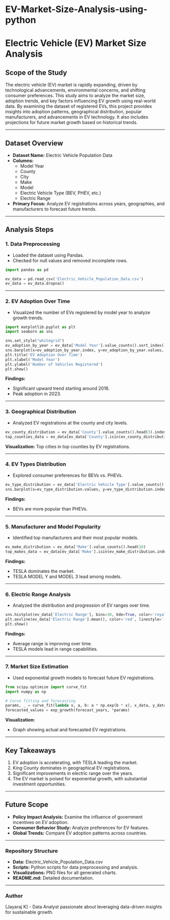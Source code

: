 # EV-Market-Size-Analysis-using-python
# Electric Vehicle (EV) Market Size Analysis

## Scope of the Study
The electric vehicle (EV) market is rapidly expanding, driven by technological advancements, environmental concerns, and shifting consumer preferences. This study aims to analyze the market size, adoption trends, and key factors influencing EV growth using real-world data. By examining the dataset of registered EVs, this project provides insights into adoption patterns, geographical distribution, popular manufacturers, and advancements in EV technology. It also includes projections for future market growth based on historical trends.

---

## Dataset Overview
- **Dataset Name:** Electric Vehicle Population Data
- **Columns:**
  - Model Year
  - County
  - City
  - Make
  - Model
  - Electric Vehicle Type (BEV, PHEV, etc.)
  - Electric Range
- **Primary Focus:** Analyze EV registrations across years, geographies, and manufacturers to forecast future trends.

---

## Analysis Steps

### 1. Data Preprocessing
- Loaded the dataset using Pandas.
- Checked for null values and removed incomplete rows.

```python
import pandas as pd

ev_data = pd.read_csv('Electric_Vehicle_Population_Data.csv')
ev_data = ev_data.dropna()
```

---

### 2. EV Adoption Over Time
- Visualized the number of EVs registered by model year to analyze growth trends.

```python
import matplotlib.pyplot as plt
import seaborn as sns

sns.set_style("whitegrid")
ev_adoption_by_year = ev_data['Model Year'].value_counts().sort_index()
sns.barplot(x=ev_adoption_by_year.index, y=ev_adoption_by_year.values, palette="viridis")
plt.title('EV Adoption Over Time')
plt.xlabel('Model Year')
plt.ylabel('Number of Vehicles Registered')
plt.show()
```

**Findings:**
- Significant upward trend starting around 2016.
- Peak adoption in 2023.

---

### 3. Geographical Distribution
- Analyzed EV registrations at the county and city levels.

```python
ev_county_distribution = ev_data['County'].value_counts().head(3).index
top_counties_data = ev_data[ev_data['County'].isin(ev_county_distribution)]
```

**Visualization:** Top cities in top counties by EV registrations.

---

### 4. EV Types Distribution
- Explored consumer preferences for BEVs vs. PHEVs.

```python
ev_type_distribution = ev_data['Electric Vehicle Type'].value_counts()
sns.barplot(x=ev_type_distribution.values, y=ev_type_distribution.index, palette="rocket")
```

**Findings:**
- BEVs are more popular than PHEVs.

---

### 5. Manufacturer and Model Popularity
- Identified top manufacturers and their most popular models.

```python
ev_make_distribution = ev_data['Make'].value_counts().head(10)
top_makes_data = ev_data[ev_data['Make'].isin(ev_make_distribution.index)]
```

**Findings:**
- TESLA dominates the market.
- TESLA MODEL Y and MODEL 3 lead among models.

---

### 6. Electric Range Analysis
- Analyzed the distribution and progression of EV ranges over time.

```python
sns.histplot(ev_data['Electric Range'], bins=30, kde=True, color='royalblue')
plt.axvline(ev_data['Electric Range'].mean(), color='red', linestyle='--')
plt.show()
```

**Findings:**
- Average range is improving over time.
- TESLA models lead in range capabilities.

---

### 7. Market Size Estimation
- Used exponential growth models to forecast future EV registrations.

```python
from scipy.optimize import curve_fit
import numpy as np

# Curve fitting and forecasting
params, _ = curve_fit(lambda x, a, b: a * np.exp(b * x), x_data, y_data)
forecasted_values = exp_growth(forecast_years, *params)
```

**Visualization:**
- Graph showing actual and forecasted EV registrations.

---

## Key Takeaways
1. EV adoption is accelerating, with TESLA leading the market.
2. King County dominates in geographical EV registrations.
3. Significant improvements in electric range over the years.
4. The EV market is poised for exponential growth, with substantial investment opportunities.

---

## Future Scope
- **Policy Impact Analysis:** Examine the influence of government incentives on EV adoption.
- **Consumer Behavior Study:** Analyze preferences for EV features.
- **Global Trends:** Compare EV adoption patterns across countries.

---

### Repository Structure
- **Data:** Electric_Vehicle_Population_Data.csv
- **Scripts:** Python scripts for data preprocessing and analysis.
- **Visualizations:** PNG files for all generated charts.
- **README.md:** Detailed documentation.

---

### Author
[Jayaraj K] - Data Analyst passionate about leveraging data-driven insights for sustainable growth.
